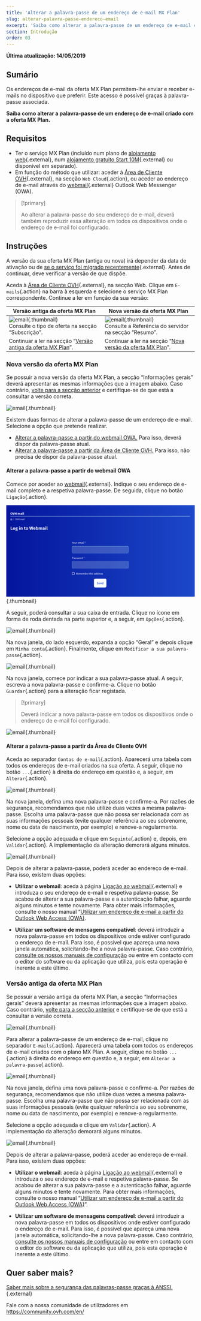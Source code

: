 ```yaml
---
title: 'Alterar a palavra-passe de um endereço de e-mail MX Plan'
slug: alterar-palavra-passe-endereco-email
excerpt: 'Saiba como alterar a palavra-passe de um endereço de e-mail criado com a oferta MX Plan'
section: Introdução
order: 03
---
```


**Última atualização: 14/05/2019**

## Sumário

Os endereços de e-mail da oferta MX Plan permitem-lhe enviar e receber e-mails no dispositivo que preferir. Este acesso é possível graças à palavra-passe associada.

**Saiba como alterar a palavra-passe de um endereço de e-mail criado com a oferta MX Plan.**

## Requisitos

- Ter o serviço MX Plan (incluído num plano de [alojamento web](https://www.ovhcloud.com/pt/web-hosting/){.external}, num [alojamento gratuito Start 10M](https://www.ovhcloud.com/pt/domains/free-web-hosting/){.external} ou disponível em separado).
- Em função do método que utilizar: aceder à [Área de Cliente OVH](https://www.ovh.com/auth/?action=gotomanager&from=https://www.ovh.pt/&ovhSubsidiary=pt){.external}, na secção `Web Cloud`{.action}, ou aceder ao endereço de e-mail através do [webmail](https://www.ovh.pt/mail/){.external} Outlook Web Messenger (OWA).

> [!primary]
>
> Ao alterar a palavra-passe do seu endereço de e-mail, deverá também reproduzir essa alteração em todos os dispositivos onde o endereço de e-mail foi configurado.
>

## Instruções

A versão da sua oferta MX Plan (antiga ou nova) irá depender da data de ativação ou de [se o serviço foi migrado recentemente](https://www.ovhcloud.com/pt/web-hosting/mxplan-migration/){.external}. Antes de continuar, deve verificar a versão de que dispõe. 

Aceda à [Área de Cliente OVH](https://www.ovh.com/auth/?action=gotomanager&from=https://www.ovh.pt/&ovhSubsidiary=pt){.external}, na secção Web. Clique em `E-mails`{.action} na barra à esquerda e selecione o serviço MX Plan correspondente. Continue a ler em função da sua versão:

|Versão antiga da oferta MX Plan|Nova versão da oferta MX Plan|
|---|---|
|![email](images/mxplan-password-legacy-step1.png){.thumbnail}<br> Consulte o tipo de oferta na secção “Subscrição”.|![email](images/mxplan-password-new-step1.png){.thumbnail}<br>Consulte a Referência do servidor na secção “Resumo”.|
|Continuar a ler na secção “[Versão antiga da oferta MX Plan](#mx-legacy)”.|Continuar a ler na secção “[Nova versão da oferta MX Plan](#mx-new)”.|

### Nova versão da oferta MX Plan <a name="mx-new"></a>

Se possuir a nova versão da oferta MX Plan, a secção “Informações gerais” deverá apresentar as mesmas informações que a imagem abaixo. Caso contrário, [volte para a secção anterior](./#instrucoes) e certifique-se de que está a consultar a versão correta.  

![email](images/mxplan-password-new-step1.png){.thumbnail}

Existem duas formas de alterar a palavra-passe de um endereço de e-mail. Selecione a opção que pretende realizar.

- [Alterar a palavra-passe a partir do webmail OWA.](./#alterar-a-palavra-passe-a-partir-do-webmail-owa) Para isso, deverá dispor da palavra-passe atual. 
- [Alterar a palavra-passe a partir da Área de Cliente OVH.](./#alterar-a-palavra-passe-a-partir-da-area-de-cliente-ovh) Para isso, não precisa de dispor da palavra-passe atual.

#### Alterar a palavra-passe a partir do webmail OWA

Comece por aceder ao [webmail](https://www.ovh.pt/mail/){.external}. Indique o seu endereço de e-mail completo e a respetiva palavra-passe. De seguida, clique no botão `Ligação`{.action}. 

![email](images/mxplan-password-new-step2.png){.thumbnail}

A seguir, poderá consultar a sua caixa de entrada. Clique no ícone em forma de roda dentada na parte superior e, a seguir, em `Opções`{.action}.

![email](images/mxplan-password-new-step3.png){.thumbnail}

Na nova janela, do lado esquerdo, expanda a opção “Geral” e depois clique em `Minha conta`{.action}. Finalmente, clique em `Modificar a sua palavra-passe`{.action}.

![email](images/mxplan-password-new-step4.png){.thumbnail}

Na nova janela, comece por indicar a sua palavra-passe atual. A seguir, escreva a nova palavra-passe e confirme-a. Clique no botão `Guardar`{.action} para a alteração ficar registada.

> [!primary]
>
> Deverá indicar a nova palavra-passe em todos os dispositivos onde o endereço de e-mail foi configurado.
>

![email](images/mxplan-password-new-step5.png){.thumbnail}

#### Alterar a palavra-passe a partir da Área de Cliente OVH

Aceda ao separador `Contas de e-mail`{.action}. Aparecerá uma tabela com todos os endereços de e-mail criados na sua oferta. A seguir, clique no botão `...`{.action} à direita do endereço em questão e, a seguir, em `Alterar`{.action}.

![email](images/mxplan-password-new-step6.png){.thumbnail}

Na nova janela, defina uma nova palavra-passe e confirme-a. Por razões de segurança, recomendamos que não utilize duas vezes a mesma palavra-passe. Escolha uma palavra-passe que não possa ser relacionada com as suas informações pessoais (evite qualquer referência ao seu sobrenome, nome ou data de nascimento, por exemplo) e renove-a regularmente.

Selecione a opção adequada e clique em `Seguinte`{.action} e, depois, em `Validar`{.action}. A implementação da alteração demorará alguns minutos.

![email](images/mxplan-password-new-step7.png){.thumbnail}

Depois de alterar a palavra-passe, poderá aceder ao endereço de e-mail. Para isso, existem duas opções:

- **Utilizar o webmail**: aceda à página [Ligação ao webmail](https://www.ovh.pt/mail/){.external} e introduza o seu endereço de e-mail e respetiva palavra-passe. Se acabou de alterar a sua palavra-passe e a autenticação falhar, aguarde alguns minutos e tente novamente. Para obter mais informações, consulte o nosso manual “[Utilizar um endereço de e-mail a partir do Outlook Web Access (OWA)](../utilizacao-owa/).

- **Utilizar um software de mensagens compatível**: deverá introduzir a nova palavra-passe em todos os dispositivos onde estiver configurado o endereço de e-mail. Para isso, é possível que apareça uma nova janela automática, solicitando-lhe a nova palavra-passe. Caso contrário, [consulte os nossos manuais de configuração](https://docs.ovh.com/pt/emails/) ou entre em contacto com o editor do software ou da aplicação que utiliza, pois esta operação é inerente a este último.

### Versão antiga da oferta MX Plan <a name="mx-legacy"></a>

Se possuir a versão antiga da oferta MX Plan, a secção “Informações gerais” deverá apresentar as mesmas informações que a imagem abaixo. Caso contrário, [volte para a secção anterior](./#instrucoes) e certifique-se de que está a consultar a versão correta. 

![email](images/mxplan-password-legacy-step1.png){.thumbnail}

Para alterar a palavra-passe de um endereço de e-mail, clique no separador `E-mails`{.action}. Aparecerá uma tabela com todos os endereços de e-mail criados com o plano MX Plan. A seguir, clique no botão `...`{.action} à direita do endereço em questão e, a seguir, em `Alterar a palavra-passe`{.action}.

![email](images/mxplan-password-legacy-step2.png){.thumbnail}

Na nova janela, defina uma nova palavra-passe e confirme-a. Por razões de segurança, recomendamos que não utilize duas vezes a mesma palavra-passe. Escolha uma palavra-passe que não possa ser relacionada com as suas informações pessoais (evite qualquer referência ao seu sobrenome, nome ou data de nascimento, por exemplo) e renove-a regularmente.

Selecione a opção adequada e clique em `Validar`{.action}. A implementação da alteração demorará alguns minutos.

![email](images/mxplan-password-legacy-step3.png){.thumbnail}

Depois de alterar a palavra-passe, poderá aceder ao endereço de e-mail. Para isso, existem duas opções:

- **Utilizar o webmail**: aceda à página [Ligação ao webmail](https://www.ovh.pt/mail/){.external} e introduza o seu endereço de e-mail e respetiva palavra-passe. Se acabou de alterar a sua palavra-passe e a autenticação falhar, aguarde alguns minutos e tente novamente. Para obter mais informações, consulte o nosso manual “[Utilizar um endereço de e-mail a partir do Outlook Web Access (OWA)](../utilizacao-owa/)”.

- **Utilizar um software de mensagens compatível**: deverá introduzir a nova palavra-passe em todos os dispositivos onde estiver configurado o endereço de e-mail. Para isso, é possível que apareça uma nova janela automática, solicitando-lhe a nova palavra-passe. Caso contrário, [consulte os nossos manuais de configuração](https://docs.ovh.com/pt/emails/) ou entre em contacto com o editor do software ou da aplicação que utiliza, pois esta operação é inerente a este último.

## Quer saber mais?

[Saber mais sobre a segurança das palavras-passe graças à ANSSI.](http://www.ssi.gouv.fr/en/){.external}

Fale com a nossa comunidade de utilizadores em <https://community.ovh.com/en/>